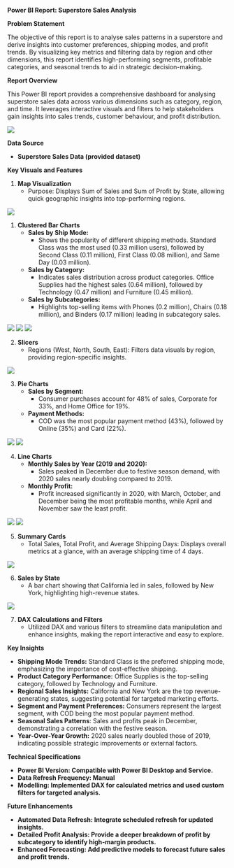 **Power BI Report: Superstore Sales Analysis**

**Problem Statement**

The objective of this report is to analyse sales patterns in a superstore and derive insights into customer preferences, shipping modes, and profit trends. By visualizing key metrics and filtering data by region and other dimensions, this report identifies high-performing segments, profitable categories, and seasonal trends to aid in strategic decision-making.

**Report Overview**

This Power BI report provides a comprehensive dashboard for analysing superstore sales data across various dimensions such as category, region, and time. It leverages interactive visuals and filters to help stakeholders gain insights into sales trends, customer behaviour, and profit distribution.



![](https://github.com/mayurkini/Super-Store-Sales-Analysis/blob/main/Dashboard.png)

**Data Source**

- **Superstore Sales Data (provided dataset)**

**Key Visuals and Features**

1. **Map Visualization**
    - Purpose: Displays Sum of Sales and Sum of Profit by State, allowing quick geographic insights into top-performing regions.

![](https://github.com/mayurkini/Super-Store-Sales-Analysis/blob/main/Screenshot%20(109).png)

1. **Clustered Bar Charts**
    - **Sales by Ship Mode:**
        - Shows the popularity of different shipping methods. Standard Class was the most used (0.33 million users), followed by Second Class (0.11 million), First Class (0.08 million), and Same Day (0.03 million).
    - **Sales by Category:**
        - Indicates sales distribution across product categories. Office Supplies had the highest sales (0.64 million), followed by Technology (0.47 million) and Furniture (0.45 million).
    - **Sales by Subcategories:**
        - Highlights top-selling items with Phones (0.2 million), Chairs (0.18 million), and Binders (0.17 million) leading in subcategory sales.

![](https://github.com/mayurkini/Super-Store-Sales-Analysis/blob/main/Sales%20by%20ship%20mode.png)
![](https://github.com/mayurkini/Super-Store-Sales-Analysis/blob/main/Sales%20by%20Category.png)
![](https://github.com/mayurkini/Super-Store-Sales-Analysis/blob/main/Sales%20by%20Subcategory.png)

2. **Slicers**
    - Regions (West, North, South, East): Filters data visuals by region, providing region-specific insights.

![](https://github.com/mayurkini/Super-Store-Sales-Analysis/blob/main/Slicer.png)

3. **Pie Charts**
    - **Sales by Segment:**
        - Consumer purchases account for 48% of sales, Corporate for 33%, and Home Office for 19%.
    - **Payment Methods:**
        - COD was the most popular payment method (43%), followed by Online (35%) and Card (22%).

![](https://github.com/mayurkini/Super-Store-Sales-Analysis/blob/main/Sales%20By%20segment.png)
![](https://github.com/mayurkini/Super-Store-Sales-Analysis/blob/main/Sales%20by%20Payment%20mode.png)

4. **Line Charts**
    - **Monthly Sales by Year (2019 and 2020):**
        - Sales peaked in December due to festive season demand, with 2020 sales nearly doubling compared to 2019.
    - **Monthly Profit:**
        - Profit increased significantly in 2020, with March, October, and December being the most profitable months, while April and November saw the least profit.

![](https://github.com/mayurkini/Super-Store-Sales-Analysis/blob/main/MOnthly%20Profit%20by%20year.png)
![](https://github.com/mayurkini/Super-Store-Sales-Analysis/blob/main/Month%20sales%20by%20Year%20.png)

5. **Summary Cards**
    - Total Sales, Total Profit, and Average Shipping Days: Displays overall metrics at a glance, with an average shipping time of 4 days.

![](https://github.com/mayurkini/Super-Store-Sales-Analysis/blob/main/Cards.png)

6. **Sales by State**
    - A bar chart showing that California led in sales, followed by New York, highlighting high-revenue states.

![](https://github.com/mayurkini/Super-Store-Sales-Analysis/blob/main/Sales%20by%20state.png)

7. **DAX Calculations and Filters**
    - Utilized DAX and various filters to streamline data manipulation and enhance insights, making the report interactive and easy to explore.

**Key Insights**

- **Shipping Mode Trends:** Standard Class is the preferred shipping mode, emphasizing the importance of cost-effective shipping.
- **Product Category Performance:** Office Supplies is the top-selling category, followed by Technology and Furniture.
- **Regional Sales Insights:** California and New York are the top revenue-generating states, suggesting potential for targeted marketing efforts.
- **Segment and Payment Preferences:** Consumers represent the largest segment, with COD being the most popular payment method.
- **Seasonal Sales Patterns**: Sales and profits peak in December, demonstrating a correlation with the festive season.
- **Year-Over-Year Growth:** 2020 sales nearly doubled those of 2019, indicating possible strategic improvements or external factors.

**Technical Specifications**

- **Power BI Version: Compatible with Power BI Desktop and Service.**
- **Data Refresh Frequency: Manual**
- **Modelling: Implemented DAX for calculated metrics and used custom filters for targeted analysis.**

**Future Enhancements**

- **Automated Data Refresh: Integrate scheduled refresh for updated insights.**
- **Detailed Profit Analysis: Provide a deeper breakdown of profit by subcategory to identify high-margin products.**
- **Enhanced Forecasting: Add predictive models to forecast future sales and profit trends.**
